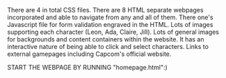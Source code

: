 There are 4 in total CSS files.
There are 8 HTML separate webpages incorporated and able to navigate from any and all of them.
There one's Javascript file for form validation engraved in the HTML.
Lots of images supporting each character (Leon, Ada, Claire, Jill).
Lots of general images for backgrounds and content containers within the website.
It has an interactive nature of being able to click and select characters.
Links to external gamepages including Capcom's official website.

START THE WEBPAGE BY RUNNING "homepage.html":)
